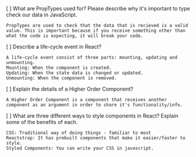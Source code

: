 [ ] What are PropTypes used for? Please describe why it's important to type check our data in JavaScript. 


    PropTypes are used to check that the data that is recieved is a valid value. This is important because if you receive something other than what the code is expecting, it will break your code.


[ ] Describe a life-cycle event in React? 


    A life-cycle event consist of three parts: mounting, updating and unmounting.
    Mounting: When the component is created.
    Updating: When the state data is changed or updated.
    Unmounting: When the component is removed.


[ ] Explain the details of a Higher Order Component? 


    A Higher Order Component is a component that receives another component as an argument in order to share it's functionality/info.


[ ] What are three different ways to style components in React? Explain some of the benefits of each.


    CSS: Traditional way of doing things - familiar to most
    Reactstrap: It has prebuilt components that make it easier/faster to style.
    Styled Components: You can write your CSS in javascript.